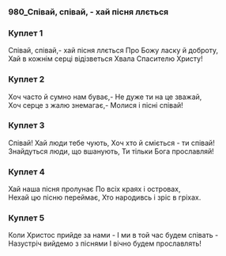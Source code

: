 ### 980_Співай, співай, - хай пісня ллється
### Куплет 1
Співай, співай,- хай пісня ллється Про Божу ласку й доброту, <br/>Хай в кожнім серці відізветься Хвала Спасителю Христу!
### Куплет 2
Хоч часто й сумно нам буває,- Не дуже ти на це зважай, <br/>Хоч серце з жалю знемагає,- Молися і пісні співай!
### Куплет 3
Співай! Хай люди тебе чують, Хоч хто й сміється - ти співай! <br/>Знайдуться люди, що вшанують, Ти тільки Бога прославляй!
### Куплет 4
Хай наша пісня пролунає По всіх краях і островах,<br/>Нехай цю пісню переймає, Хто народивсь і зріс в гріхах.
### Куплет 5
Коли Христос прийде за нами - І ми в той час будем співать - <br/>Назустріч вийдемо з піснями І вічно будем прославлять!
